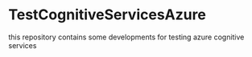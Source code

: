 # TestCognitiveServicesAzure
this repository contains some developments for testing azure cognitive services
